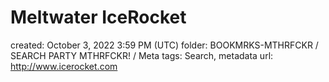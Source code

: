 # Meltwater IceRocket

created: October 3, 2022 3:59 PM (UTC)
folder: BOOKMRKS-MTHRFCKR / SEARCH PARTY MTHRFCKR! / Meta
tags: Search, metadata
url: http://www.icerocket.com